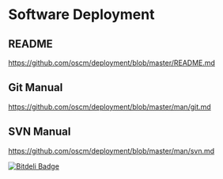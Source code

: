 Software Deployment
===================

README
------
https://github.com/oscm/deployment/blob/master/README.md

Git Manual
----------
https://github.com/oscm/deployment/blob/master/man/git.md

SVN Manual
----------
https://github.com/oscm/deployment/blob/master/man/svn.md


[![Bitdeli Badge](https://d2weczhvl823v0.cloudfront.net/oscm/deployment/trend.png)](https://bitdeli.com/free "Bitdeli Badge")

